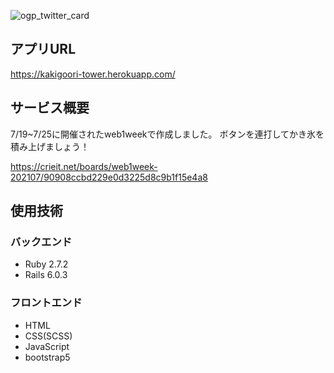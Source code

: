 ![ogp_twitter_card](https://user-images.githubusercontent.com/76991496/127098785-ff20155e-76fd-42a3-83a5-cdf7ff8228b1.png)

## アプリURL

https://kakigoori-tower.herokuapp.com/

## サービス概要

7/19~7/25に開催されたweb1weekで作成しました。
ボタンを連打してかき氷を積み上げましょう！

https://crieit.net/boards/web1week-202107/90908ccbd229e0d3225d8c9b1f15e4a8

## 使用技術

### バックエンド

- Ruby 2.7.2
- Rails 6.0.3

### フロントエンド

- HTML
- CSS(SCSS)
- JavaScript
- bootstrap5

